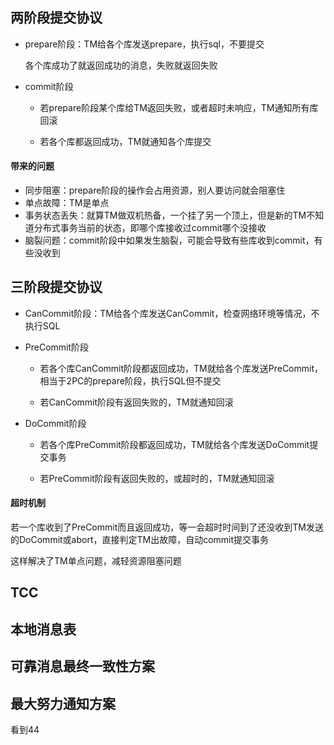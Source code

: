 ## 两阶段提交协议

- prepare阶段：TM给各个库发送prepare，执行sql，不要提交

  各个库成功了就返回成功的消息，失败就返回失败

- commit阶段

  - 若prepare阶段某个库给TM返回失败，或者超时未响应，TM通知所有库回滚

  - 若各个库都返回成功，TM就通知各个库提交

#### 带来的问题

- 同步阻塞：prepare阶段的操作会占用资源，别人要访问就会阻塞住
- 单点故障：TM是单点
- 事务状态丢失：就算TM做双机热备，一个挂了另一个顶上，但是新的TM不知道分布式事务当前的状态，即哪个库接收过commit哪个没接收
- 脑裂问题：commit阶段中如果发生脑裂，可能会导致有些库收到commit，有些没收到







## 三阶段提交协议

- CanCommit阶段：TM给各个库发送CanCommit，检查网络环境等情况，不执行SQL

- PreCommit阶段

  - 若各个库CanCommit阶段都返回成功，TM就给各个库发送PreCommit，相当于2PC的prepare阶段，执行SQL但不提交

  - 若CanCommit阶段有返回失败的，TM就通知回滚

- DoCommit阶段

  - 若各个库PreCommit阶段都返回成功，TM就给各个库发送DoCommit提交事务

  - 若PreCommit阶段有返回失败的，或超时的，TM就通知回滚

#### 超时机制

若一个库收到了PreCommit而且返回成功，等一会超时时间到了还没收到TM发送的DoCommit或abort，直接判定TM出故障，自动commit提交事务

这样解决了TM单点问题，减轻资源阻塞问题







## TCC







## 本地消息表







## 可靠消息最终一致性方案







## 最大努力通知方案

看到44